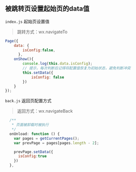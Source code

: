 ## 被跳转页设置起始页的data值

`index.js` 起始页设置值

> 跳转方式：wx.navigateTo

```js
Page({
    data: {
        isConfig:false,
      },
    onShow(){
        console.log(this.data.isConfig);
        // 提示，每次判断后记得将配置值恢复为初始状态，避免判断冲突
        this.setData({
            isConfig: false
        })
    }
});
```

`back.js` 返回页配置方式

> 返回方式：wx.navigateBack

```js
  /**
   * 页面被卸载时被执行
   */
  onUnload: function () {
    var pages = getCurrentPages();
    var prevPage = pages[pages.length - 2];

    prevPage.setData({
      isConfig:true
    })
  },
```


